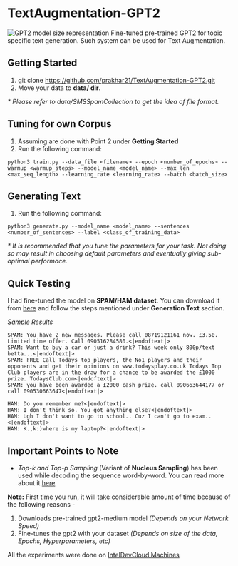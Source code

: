 # TextAugmentation-GPT2
![GPT2 model size representation](https://github.com/prakhar21/TextAugmentation-GPT2/blob/master/gpt2-sizes.png)
Fine-tuned pre-trained GPT2 for topic specific text generation. Such system can be used for Text Augmentation.

## Getting Started
1. git clone https://github.com/prakhar21/TextAugmentation-GPT2.git
2. Move your data to __data/ dir__.

_* Please refer to data/SMSSpamCollection to get the idea of file format._

## Tuning for own Corpus
1. Assuming are done with Point 2 under __Getting Started__
2. Run the following command:
```
python3 train.py --data_file <filename> --epoch <number_of_epochs> --warmup <warmup_steps> --model_name <model_name> --max_len <max_seq_length> --learning_rate <learning_rate> --batch <batch_size>
```
## Generating Text
1. Run the following command:
```
python3 generate.py --model_name <model_name> --sentences <number_of_sentences> --label <class_of_training_data>
```

_* It is recommended that you tune the parameters for your task. Not doing so may result in choosing default parameters and eventually giving sub-optimal performace._

## Quick Testing
I had fine-tuned the model on __SPAM/HAM dataset__. You can download it from [here](https://drive.google.com/open?id=1lDMFdcSsmWuzHIW8ceEgDnuJHzxX8Hiw) and follow the steps mentioned under __Generation Text__ section.

_Sample Results_
```
SPAM: You have 2 new messages. Please call 08719121161 now. £3.50. Limited time offer. Call 090516284580.<|endoftext|>
SPAM: Want to buy a car or just a drink? This week only 800p/text betta...<|endoftext|>
SPAM: FREE Call Todays top players, the No1 players and their opponents and get their opinions on www.todaysplay.co.uk Todays Top Club players are in the draw for a chance to be awarded the £1000 prize. TodaysClub.com<|endoftext|>
SPAM: you have been awarded a £2000 cash prize. call 090663644177 or call 090530663647<|endoftext|>

HAM: Do you remember me?<|endoftext|>
HAM: I don't think so. You got anything else?<|endoftext|>
HAM: Ugh I don't want to go to school.. Cuz I can't go to exam..<|endoftext|>
HAM: K.,k:)where is my laptop?<|endoftext|>
```

## Important Points to Note
* _Top-k and Top-p Sampling_ (Variant of __Nucleus Sampling__) has been used while decoding the sequence word-by-word. You can read more about it [here](https://arxiv.org/pdf/1904.09751.pdf)


__Note:__ First time you run, it will take considerable amount of time because of the following reasons - 
1. Downloads pre-trained gpt2-medium model  _(Depends on your Network Speed)_
2. Fine-tunes the gpt2 with your dataset _(Depends on size of the data, Epochs, Hyperparameters, etc)_

All the experiments were done on [IntelDevCloud Machines](https://software.intel.com/en-us/devcloud)
